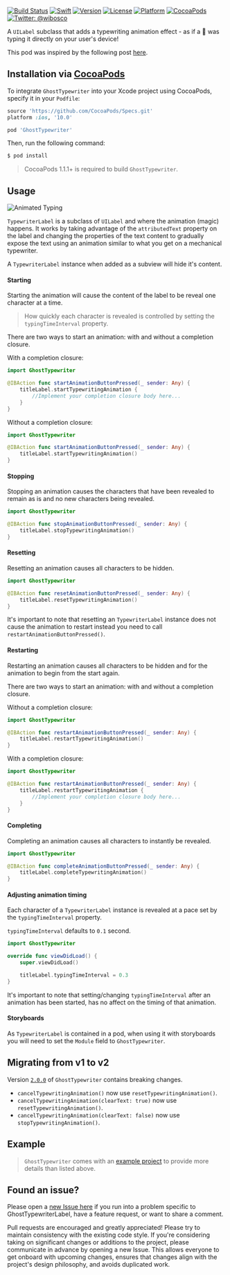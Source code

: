 [![Build Status](https://travis-ci.org/wibosco/GhostTypewriter.svg)](https://travis-ci.org/wibosco/GhostTypewriter)
<a href="https://swift.org"><img src="https://img.shields.io/badge/Swift-5.0-orange.svg?style=flat" alt="Swift" /></a>
[![Version](https://img.shields.io/cocoapods/v/GhostTypewriter.svg?style=flat)](http://cocoapods.org/pods/GhostTypewriter)
[![License](https://img.shields.io/cocoapods/l/GhostTypewriter.svg?style=flat)](http://cocoapods.org/pods/GhostTypewriter)
[![Platform](https://img.shields.io/cocoapods/p/GhostTypewriter.svg?style=flat)](http://cocoapods.org/pods/GhostTypewriter)
[![CocoaPods](https://img.shields.io/cocoapods/metrics/doc-percent/GhostTypewriter.svg)](http://cocoapods.org/pods/GhostTypewriter)
<a href="https://twitter.com/wibosco"><img src="https://img.shields.io/badge/twitter-@wibosco-blue.svg?style=flat" alt="Twitter: @wibosco" /></a>

A `UILabel` subclass that adds a typewriting animation effect - as if a 👻 was typing it directly on your user's device!

This pod was inspired by the following post [here](http://williamboles.me/ghost-typing-your-way-to-hollywood/).

## Installation via [CocoaPods](https://cocoapods.org/)

To integrate `GhostTypewriter` into your Xcode project using CocoaPods, specify it in your `Podfile`:

```ruby
source 'https://github.com/CocoaPods/Specs.git'
platform :ios, '10.0'

pod 'GhostTypewriter'
```

Then, run the following command:

```bash
$ pod install
```

> CocoaPods 1.1.1+ is required to build `GhostTypewriter`.

## Usage

![Animated Typing](typingAnimation.gif)

`TypewriterLabel` is a subclass of `UILabel` and where the animation (magic) happens. It works by taking advantage of the `attributedText` property on the label and changing the properties of the text content to gradually expose the text using an animation similar to what you get on a mechanical typewriter.

A `TypewriterLabel` instance when added as a subview will hide it's content.

#### Starting

Starting the animation will cause the content of the label to be reveal one character at a time.

> How quickly each character is revealed is controlled by setting the `typingTimeInterval` property.

There are two ways to start an animation: with and without a completion closure.

With a completion closure:

```swift
import GhostTypewriter

@IBAction func startAnimationButtonPressed(_ sender: Any) {
    titleLabel.startTypewritingAnimation {
        //Implement your completion closure body here...
    }
}
```

Without a completion closure:

```swift
import GhostTypewriter

@IBAction func startAnimationButtonPressed(_ sender: Any) {
    titleLabel.startTypewritingAnimation()
}
```

#### Stopping

Stopping an animation causes the characters that have been revealed to remain as is and no new characters being revealed.

```swift
import GhostTypewriter

@IBAction func stopAnimationButtonPressed(_ sender: Any) {
    titleLabel.stopTypewritingAnimation()
}
```

#### Resetting

Resetting an animation causes all characters to be hidden.

```swift
import GhostTypewriter

@IBAction func resetAnimationButtonPressed(_ sender: Any) {
    titleLabel.resetTypewritingAnimation()
}
```

It's important to note that resetting an `TypewriterLabel` instance does not cause the animation to restart instead you need to call `restartAnimationButtonPressed()`.

#### Restarting

Restarting an animation causes all characters to be hidden and for the animation to begin from the start again.

There are two ways to start an animation: with and without a completion closure.

Without a completion closure:

```swift
import GhostTypewriter

@IBAction func restartAnimationButtonPressed(_ sender: Any) {
    titleLabel.restartTypewritingAnimation()
}
```

With a completion closure:

```swift
import GhostTypewriter

@IBAction func restartAnimationButtonPressed(_ sender: Any) {
    titleLabel.restartTypewritingAnimation {
        //Implement your completion closure body here...
    }
}
```

#### Completing

Completing an animation causes all characters to instantly be revealed.

```swift
import GhostTypewriter

@IBAction func completeAnimationButtonPressed(_ sender: Any) {
    titleLabel.completeTypewritingAnimation()
}
```

#### Adjusting animation timing

Each character of a `TypewriterLabel` instance is revealed at a pace set by the `typingTimeInterval` property.

`typingTimeInterval` defaults to `0.1` second.

```swift
import GhostTypewriter

override func viewDidLoad() {
    super.viewDidLoad()

    titleLabel.typingTimeInterval = 0.3
}
```

It's important to note that setting/changing `typingTimeInterval` after an animation has been started, has no affect on the timing of that animation.

#### Storyboards

As `TypewriterLabel` is contained in a pod, when using it with storyboards you will need to set the `Module` field to `GhostTypewriter`.

## Migrating from v1 to v2

Version [`2.0.0`](https://github.com/wibosco/GhostTypewriter/releases/tag/2.0.0) of `GhostTypewriter` contains breaking changes.

* `cancelTypewritingAnimation()` now use `resetTypewritingAnimation()`.
* `cancelTypewritingAnimation(clearText: true)` now use `resetTypewritingAnimation()`.
* `cancelTypewritingAnimation(clearText: false)` now use `stopTypewritingAnimation()`.

## Example

> `GhostTypewriter` comes with an [example project](https://github.com/wibosco/GhostTypewriter/tree/master/Example) to provide more details than listed above.

## Found an issue?

Please open a [new Issue here](https://github.com/wibosco/GhostTypewriterLabel/issues/new) if you run into a problem specific to GhostTypewriterLabel, have a feature request, or want to share a comment.

Pull requests are encouraged and greatly appreciated! Please try to maintain consistency with the existing code style. If you're considering taking on significant changes or additions to the project, please communicate in advance by opening a new Issue. This allows everyone to get onboard with upcoming changes, ensures that changes align with the project's design philosophy, and avoids duplicated work.
